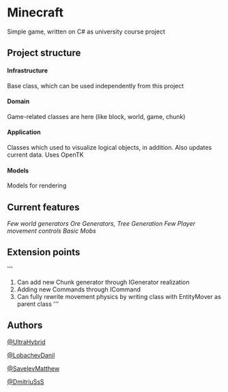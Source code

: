 ﻿# Minecraft 
Simple game, written on C# as university course project

## Project structure

#### Infrastructure
Base class, which can be used independently from this project

#### Domain 
Game-related classes are here (like block, world, game, chunk)

#### Application
Classes which used to visualize logical objects, in addition. Also updates current data. Uses OpenTK

#### Models
Models for rendering

## Current features
*Few world generators*
*Ore Generators, Tree Generation*
*Few Player movement controls*
*Basic Mobs*

## Extension points
'''
1. Can add new Chunk generator through IGenerator realization
2. Adding new Commands through ICommand
3. Can fully rewrite movement physics by writing class with EntityMover as parent class
'''

## Authors
[@UltraHybrid](https://github.com/UltraHybrid)

[@LobachevDanil](https://github.com/LobachevDanil)

[@SavelevMatthew](https://github.com/SavelevMatthew)

[@DmitriuSsS](https://github.com/DmitriuSsS)
